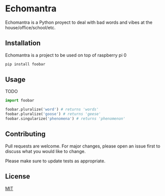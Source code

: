 # Echomantra

Echomantra is a Python proyect to deal with bad words and vibes at the house/office/school/etc.

## Installation

Echomantra is a project to be used on top of raspberry pi 0 

```bash
pip install foobar
```

## Usage

TODO

```python
import foobar

foobar.pluralize('word') # returns 'words'
foobar.pluralize('goose') # returns 'geese'
foobar.singularize('phenomena') # returns 'phenomenon'
```

## Contributing
Pull requests are welcome. For major changes, please open an issue first to discuss what you would like to change.

Please make sure to update tests as appropriate.

## License
[MIT](https://choosealicense.com/licenses/mit/)
